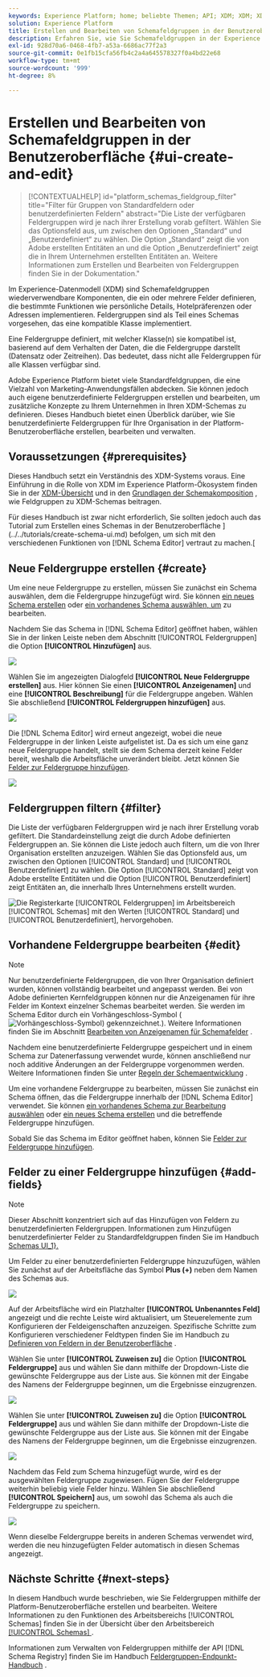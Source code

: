 ```yaml
---
keywords: Experience Platform; home; beliebte Themen; API; XDM; XDM; XDM-System; Experience-Datenmodell; Datenmodell; ui; Workspace; Feldergruppe; Feldergruppen
solution: Experience Platform
title: Erstellen und Bearbeiten von Schemafeldgruppen in der Benutzeroberfläche
description: Erfahren Sie, wie Sie Schemafeldgruppen in der Experience Platform-Benutzeroberfläche erstellen und bearbeiten.
exl-id: 928d70a6-0468-4fb7-a53a-6686ac77f2a3
source-git-commit: 0e1fb15cfa56fb4c2a4a645578327f0a4bd22e68
workflow-type: tm+mt
source-wordcount: '999'
ht-degree: 8%

---
```


# Erstellen und Bearbeiten von Schemafeldgruppen in der Benutzeroberfläche {#ui-create-and-edit}

>[!CONTEXTUALHELP]
>id="platform_schemas_fieldgroup_filter"
>title="Filter für Gruppen von Standardfeldern oder benutzerdefinierten Feldern"
>abstract="Die Liste der verfügbaren Feldergruppen wird je nach ihrer Erstellung vorab gefiltert. Wählen Sie das Optionsfeld aus, um zwischen den Optionen „Standard“ und „Benutzerdefiniert“ zu wählen. Die Option „Standard“ zeigt die von Adobe erstellten Entitäten an und die Option „Benutzerdefiniert“ zeigt die in Ihrem Unternehmen erstellten Entitäten an. Weitere Informationen zum Erstellen und Bearbeiten von Feldergruppen finden Sie in der Dokumentation."

Im Experience-Datenmodell (XDM) sind Schemafeldgruppen wiederverwendbare Komponenten, die ein oder mehrere Felder definieren, die bestimmte Funktionen wie persönliche Details, Hotelpräferenzen oder Adressen implementieren. Feldergruppen sind als Teil eines Schemas vorgesehen, das eine kompatible Klasse implementiert.

Eine Feldergruppe definiert, mit welcher Klasse(n) sie kompatibel ist, basierend auf dem Verhalten der Daten, die die Feldergruppe darstellt (Datensatz oder Zeitreihen). Das bedeutet, dass nicht alle Feldergruppen für alle Klassen verfügbar sind.

Adobe Experience Platform bietet viele Standardfeldgruppen, die eine Vielzahl von Marketing-Anwendungsfällen abdecken. Sie können jedoch auch eigene benutzerdefinierte Feldergruppen erstellen und bearbeiten, um zusätzliche Konzepte zu Ihrem Unternehmen in Ihren XDM-Schemas zu definieren. Dieses Handbuch bietet einen Überblick darüber, wie Sie benutzerdefinierte Feldergruppen für Ihre Organisation in der Platform-Benutzeroberfläche erstellen, bearbeiten und verwalten.

## Voraussetzungen {#prerequisites}

Dieses Handbuch setzt ein Verständnis des XDM-Systems voraus. Eine Einführung in die Rolle von XDM im Experience Platform-Ökosystem finden Sie in der [XDM-Übersicht](../../home.md) und in den [Grundlagen der Schemakomposition](../../schema/composition.md) , wie Feldgruppen zu XDM-Schemas beitragen.

Für dieses Handbuch ist zwar nicht erforderlich, Sie sollten jedoch auch das Tutorial zum Erstellen eines Schemas in der Benutzeroberfläche ](../../tutorials/create-schema-ui.md) befolgen, um sich mit den verschiedenen Funktionen von [!DNL Schema Editor] vertraut zu machen.[

## Neue Feldergruppe erstellen {#create}

Um eine neue Feldergruppe zu erstellen, müssen Sie zunächst ein Schema auswählen, dem die Feldergruppe hinzugefügt wird. Sie können [ein neues Schema erstellen](./schemas.md#create) oder [ein vorhandenes Schema auswählen, um](./schemas.md#edit) zu bearbeiten.

Nachdem Sie das Schema in [!DNL Schema Editor] geöffnet haben, wählen Sie in der linken Leiste neben dem Abschnitt [!UICONTROL Feldergruppen] die Option **[!UICONTROL Hinzufügen]** aus.

![](../../images/ui/resources/field-groups/add-field-group.png)

Wählen Sie im angezeigten Dialogfeld **[!UICONTROL Neue Feldergruppe erstellen]** aus. Hier können Sie einen **[!UICONTROL Anzeigenamen]** und eine **[!UICONTROL Beschreibung]** für die Feldergruppe angeben. Wählen Sie abschließend **[!UICONTROL Feldergruppen hinzufügen]** aus.

![](../../images/ui/resources/field-groups/create-field-group.png)

Die [!DNL Schema Editor] wird erneut angezeigt, wobei die neue Feldergruppe in der linken Leiste aufgelistet ist. Da es sich um eine ganz neue Feldergruppe handelt, stellt sie dem Schema derzeit keine Felder bereit, weshalb die Arbeitsfläche unverändert bleibt. Jetzt können Sie [Felder zur Feldergruppe hinzufügen](#add-fields).

![](../../images/ui/resources/field-groups/field-group-added.png)

## Feldergruppen filtern {#filter}

Die Liste der verfügbaren Feldergruppen wird je nach ihrer Erstellung vorab gefiltert. Die Standardeinstellung zeigt die durch Adobe definierten Feldergruppen an. Sie können die Liste jedoch auch filtern, um die von Ihrer Organisation erstellten anzuzeigen. Wählen Sie das Optionsfeld aus, um zwischen den Optionen [!UICONTROL Standard] und [!UICONTROL Benutzerdefiniert] zu wählen. Die Option [!UICONTROL Standard] zeigt von Adobe erstellte Entitäten und die Option [!UICONTROL Benutzerdefiniert] zeigt Entitäten an, die innerhalb Ihres Unternehmens erstellt wurden.

![Die Registerkarte [!UICONTROL Feldergruppen] im Arbeitsbereich [!UICONTROL Schemas] mit den Werten [!UICONTROL Standard] und [!UICONTROL Benutzerdefiniert], hervorgehoben.](../../images/ui/resources/field-groups/standard-and-custom-field-groups.png)

## Vorhandene Feldergruppe bearbeiten {#edit}

>[!NOTE]
>
>Nur benutzerdefinierte Feldergruppen, die von Ihrer Organisation definiert wurden, können vollständig bearbeitet und angepasst werden. Bei von Adobe definierten Kernfeldgruppen können nur die Anzeigenamen für ihre Felder im Kontext einzelner Schemas bearbeitet werden. Sie werden im Schema Editor durch ein Vorhängeschloss-Symbol (![Vorhängeschloss-Symbol) gekennzeichnet.](../../images/ui/explore/padlock-icon.png)). Weitere Informationen finden Sie im Abschnitt [Bearbeiten von Anzeigenamen für Schemafelder](./schemas.md#display-names) .
>
>Nachdem eine benutzerdefinierte Feldergruppe gespeichert und in einem Schema zur Datenerfassung verwendet wurde, können anschließend nur noch additive Änderungen an der Feldergruppe vorgenommen werden. Weitere Informationen finden Sie unter [Regeln der Schemaentwicklung](../../schema/composition.md#evolution) .

Um eine vorhandene Feldergruppe zu bearbeiten, müssen Sie zunächst ein Schema öffnen, das die Feldergruppe innerhalb der [!DNL Schema Editor] verwendet. Sie können [ ein vorhandenes Schema zur Bearbeitung auswählen](./schemas.md#edit) oder [ein neues Schema erstellen](./schemas.md#create) und die betreffende Feldergruppe hinzufügen.

Sobald Sie das Schema im Editor geöffnet haben, können Sie [Felder zur Feldergruppe hinzufügen](#add-fields).

## Felder zu einer Feldergruppe hinzufügen {#add-fields}

>[!NOTE]
>
>Dieser Abschnitt konzentriert sich auf das Hinzufügen von Feldern zu benutzerdefinierten Feldergruppen. Informationen zum Hinzufügen benutzerdefinierter Felder zu Standardfeldgruppen finden Sie im Handbuch [Schemas UI_1}.](./schemas.md#custom-fields-for-standard-groups)

Um Felder zu einer benutzerdefinierten Feldergruppe hinzuzufügen, wählen Sie zunächst auf der Arbeitsfläche das Symbol **Plus (+)** neben dem Namen des Schemas aus.

![](../../images/ui/resources/field-groups/add-field.png)

Auf der Arbeitsfläche wird ein Platzhalter **[!UICONTROL Unbenanntes Feld]** angezeigt und die rechte Leiste wird aktualisiert, um Steuerelemente zum Konfigurieren der Feldeigenschaften anzuzeigen. Spezifische Schritte zum Konfigurieren verschiedener Feldtypen finden Sie im Handbuch zu [Definieren von Feldern in der Benutzeroberfläche](../fields/overview.md#define) .

Wählen Sie unter **[!UICONTROL Zuweisen zu]** die Option **[!UICONTROL Feldergruppe]** aus und wählen Sie dann mithilfe der Dropdown-Liste die gewünschte Feldergruppe aus der Liste aus. Sie können mit der Eingabe des Namens der Feldergruppe beginnen, um die Ergebnisse einzugrenzen.

![](../../images/ui/resources/field-groups/select-field-group.png)

Wählen Sie unter **[!UICONTROL Zuweisen zu]** die Option **[!UICONTROL Feldergruppe]** aus und wählen Sie dann mithilfe der Dropdown-Liste die gewünschte Feldergruppe aus der Liste aus. Sie können mit der Eingabe des Namens der Feldergruppe beginnen, um die Ergebnisse einzugrenzen.

![](../../images/ui/resources/field-groups/select-field-group.png)

Nachdem das Feld zum Schema hinzugefügt wurde, wird es der ausgewählten Feldergruppe zugewiesen. Fügen Sie der Feldergruppe weiterhin beliebig viele Felder hinzu. Wählen Sie abschließend **[!UICONTROL Speichern]** aus, um sowohl das Schema als auch die Feldergruppe zu speichern.

![](../../images/ui/resources/field-groups/complete-field-group.png)

Wenn dieselbe Feldergruppe bereits in anderen Schemas verwendet wird, werden die neu hinzugefügten Felder automatisch in diesen Schemas angezeigt.

## Nächste Schritte {#next-steps}

In diesem Handbuch wurde beschrieben, wie Sie Feldergruppen mithilfe der Platform-Benutzeroberfläche erstellen und bearbeiten. Weitere Informationen zu den Funktionen des Arbeitsbereichs [!UICONTROL Schemas] finden Sie in der Übersicht über den Arbeitsbereich [[!UICONTROL Schemas] ](../overview.md) .

Informationen zum Verwalten von Feldergruppen mithilfe der API [!DNL Schema Registry] finden Sie im Handbuch [Feldergruppen-Endpunkt-Handbuch](../../api/field-groups.md) .
